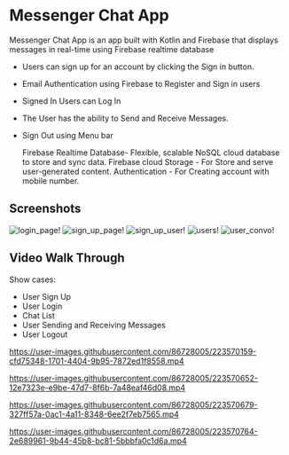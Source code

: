 # Messenger Chat App 

Messenger Chat App is an app built with Kotlin and Firebase that displays messages
in real-time using Firebase realtime database 

* Users can sign up for an account by clicking the Sign in button.
* Email Authentication using Firebase to Register and Sign in users
* Signed In Users can Log In
* The User has the ability to Send and Receive Messages.
* Sign Out using Menu bar

  
  Firebase
  Realtime Database- Flexible, scalable NoSQL cloud database to store and sync data.
  Firebase cloud Storage - For Store and serve user-generated content.
  Authentication - For Creating account with mobile number.

## Screenshots

![login_page!](photos/login_page.png) ![sign_up_page!](photos/sign_up_page.png)
![sign_up_user!](photos/sign_up_user.png) ![users!](photos/users.png)
![user_convo!](photos/user_convo.png)


## Video Walk Through
Show cases:

* User Sign Up
* User Login
* Chat List
* User Sending and Receiving Messages
* User Logout


https://user-images.githubusercontent.com/86728005/223570159-cfd75348-1701-4404-9b95-7872ed1f8558.mp4

https://user-images.githubusercontent.com/86728005/223570652-12e7323e-e9be-47d7-8f6b-7a48eaf46d08.mp4

https://user-images.githubusercontent.com/86728005/223570679-327ff57a-0ac1-4a11-8348-6ee2f7eb7565.mp4

https://user-images.githubusercontent.com/86728005/223570764-2e689961-9b44-45b8-bc81-5bbbfa0c1d6a.mp4





